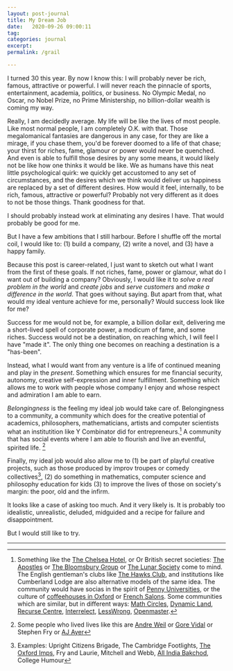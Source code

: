 ```yaml
---
layout: post-journal
title: My Dream Job
date:   2020-09-26 09:00:11
tag: 
categories: journal
excerpt: 
permalink: /grail

---
```


I turned 30 this year. By now I know this: I will probably never be rich, famous, attractive or powerful. I will never reach the pinnacle of sports, entertainment, academia, politics, or business. No Olympic Medal, no Oscar, no Nobel Prize, no Prime Ministership, no billion-dollar wealth is coming my way.

Really, I am decidedly average. My life will be like the lives of most people.  Like most normal people, I am completely O.K. with that.  Those megalomanical fantasies are dangerous in any case, for they are like a mirage, if you chase them, you'd be forever doomed to a life of that chase; your thirst for riches, fame, glamour or power would never be quenched. And even is able to fulfill those desires by any some means, it would likely not be like how one thinks it would be like.  We as humans have this neat little psychological quirk: we quickly get accustomed to any set of circumstances, and the desires which we think would deliver us happiness are replaced by a set of different desires.  How would it feel, internally, to be rich, famous, attractive or powerful? Probably not very different as it does to not be those things. Thank goodness for that.

I should probably instead work at eliminating any desires I have. That would probably be good for me.

But I have a few ambitions that I still harbour. Before I shuffle off the mortal coil, I would like to: (1) build a company, (2) write a novel, and (3) have a happy family.

Because this post is career-related, I just want to sketch out what I want from the first of these goals.  If not riches, fame, power or glamour, what do I want out of building a company? Obviously, I would like it to *solve a real problem in the world* and *create jobs* and *serve customers* and *make a difference in the world*. That goes without saying. But apart from that, what would my ideal venture achieve for me, personally? Would success look like for me?

Success for me would not be, for example, a billion dollar exit, delivering me a short-lived spell of corporate power,  a modicum of fame, and some riches. Success would not be a destination, on reaching which, I will feel I have "made it". The only thing one becomes on reaching a destination is a "has-been".

Instead, what I would want from any venture is a life of continued meaning and play in the *present*. Something which ensures for me financial security, autonomy, creative self-expression and inner fulfillment. Something which allows me to work with people whose company I enjoy and whose respect and admiration I am able to earn.

*Belongingness* is the feeling my ideal job would take care of. Belongingness to a community, a community which does for the creative potential of academics, philosophers, mathematicians, artists and computer scientists what an institutition like Y Combinator did for entrepreneurs.[^Community] A community that has social events where I am able to flourish and live an eventful, spirited life. [^Personalities] 

[^Community]:  Something like the [The Chelsea Hotel](https://medium.com/@bagelboy/make-america-bohemian-again-de846e35d757), or Or British secret societies: [The Apostles](https://en.wikipedia.org/wiki/Cambridge_Apostles)  or [The Bloomsbury Group](https://en.wikipedia.org/wiki/Bloomsbury_Group) or [The Lunar Society](https://www.bbc.co.uk/programmes/p00548z8) come to mind. The English gentleman's clubs like [The Hawks Club](https://en.wikipedia.org/wiki/Hawks%27_Club), and institutions like Cumberland Lodge are also alternative models of the same idea. The community would have socias in the spirit of [Penny Universities](https://thonyc.wordpress.com/2015/09/29/the-penny-universities/), or the culture of [coffeehouses in Oxford](https://en.wikipedia.org/wiki/English_coffeehouses_in_the_17th_and_18th_centuries) or [French Salons](https://en.wikipedia.org/wiki/Salon_(gathering)). Some communities which are similar, but in different ways: [Math Circles](https://mathcircles.org/), [Dynamic Land](https://dynamicland.org/#project), [Recurse Centre](https://www.fastcompany.com/90325497/this-coders-retreat-is-rewriting-all-the-rules-to-boost-diversity), [Interrelect](https://www.interintellect.com/), [LessWrong](https://wiki.lesswrong.com/wiki/Less_Wrong_meetup_groups), [Openmaster](https://www.openmasters.org/who).

[^Personalities]: Some people who lived lives like this are [Andre Weil](https://www.ams.org/journals/notices/201801/rnoti-p54.pdf) or [Gore Vidal](https://en.wikipedia.org/wiki/Gore_Vidal) or Stephen Fry or [AJ Ayer](https://www.theguardian.com/theobserver/1999/jun/20/featuresreview.review4)


[^Examples]: Examples:  Upright Citizens Brigade, The Cambridge Footlights, [The Oxford Imps](https://en.wikipedia.org/wiki/The_Oxford_Imps), Fry and Laurie, Mitchell and Webb, [All India Bakchod](All_India_Bakchod), College Humour

Finally, my ideal job would also allow me to (1) be part of playful creative projects, such as those produced by improv troupes or comedy collectives[^Examples], (2) do something in mathematics, computer science and philosophy education for kids (3) to improve the lives of those on society's margin: the poor, old and the infirm. 

It looks like a case of asking too much. And it very likely is. It is probably too idealistic, unrealistic, deluded, midguided and a recipe for failure and disappointment. 

But I would still like to try. 

-----









